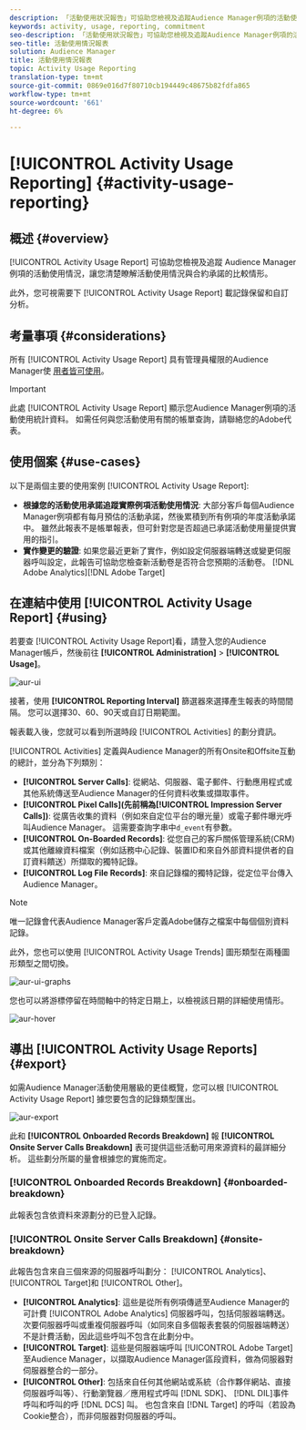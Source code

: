 ```yaml
---
description: 「活動使用狀況報告」可協助您檢視及追蹤Audience Manager例項的活動使用狀況，以便您比較實際使用狀況與合約承諾。
keywords: activity, usage, reporting, commitment
seo-description: 「活動使用狀況報告」可協助您檢視及追蹤Audience Manager例項的活動使用狀況，以便您比較實際使用狀況與合約承諾。
seo-title: 活動使用情況報表
solution: Audience Manager
title: 活動使用情況報表
topic: Activity Usage Reporting
translation-type: tm+mt
source-git-commit: 0869e016d7f80710cb194449c48675b82fdfa865
workflow-type: tm+mt
source-wordcount: '661'
ht-degree: 6%

---
```



# [!UICONTROL Activity Usage Reporting] {#activity-usage-reporting}

## 概述 {#overview}

[!UICONTROL Activity Usage Report] 可協助您檢視及追蹤 Audience Manager 例項的活動使用情況，讓您清楚瞭解活動使用情況與合約承諾的比較情形。

此外，您可視需要下 [!UICONTROL Activity Usage Report] 載記錄保留和自訂分析。

## 考量事項 {#considerations}

所有 [!UICONTROL Activity Usage Report] 具有管理員權限的Audience Manager使 [用者皆可使用](edit-account-settings.md)。

>[!IMPORTANT]
>
>此處 [!UICONTROL Activity Usage Report] 顯示您Audience Manager例項的活動使用統計資料。 如需任何與您活動使用有關的帳單查詢，請聯絡您的Adobe代表。

## 使用個案 {#use-cases}

以下是兩個主要的使用案例 [!UICONTROL Activity Usage Report]:

* **根據您的活動使用承諾追蹤實際例項活動使用情況**: 大部分客戶每個Audience Manager例項都有每月預估的活動承諾，然後累積到所有例項的年度活動承諾中。 雖然此報表不是帳單報表，但可針對您是否超過已承諾活動使用量提供實用的指引。
* **實作變更的驗證**: 如果您最近更新了實作，例如設定伺服器端轉送或變更伺服器呼叫設定，此報告可協助您檢查新活動卷是否符合您預期的活動卷。 [!DNL Adobe Analytics][!DNL Adobe Target]

## 在連結中使用 [!UICONTROL Activity Usage Report] {#using}

若要查 [!UICONTROL Activity Usage Report]看，請登入您的Audience Manager帳戶，然後前往 **[!UICONTROL Administration]** > **[!UICONTROL Usage]**。

![aur-ui](assets/aur-ui.png)

接著，使用 **[!UICONTROL Reporting Interval]** 篩選器來選擇產生報表的時間間隔。 您可以選擇30、60、90天或自訂日期範圍。

報表載入後，您就可以看到所選時段 [!UICONTROL Activities] 的劃分資訊。

[!UICONTROL Activities] 定義與Audience Manager的所有Onsite和Offsite互動的總計，並分為下列類別：

* **[!UICONTROL Server Calls]**: 從網站、伺服器、電子郵件、行動應用程式或其他系統傳送至Audience Manager的任何資料收集或擷取事件。
* **[!UICONTROL Pixel Calls](先前稱為[!UICONTROL Impression Server Calls])**: 從廣告收集的資料（例如來自定位平台的曝光量）或電子郵件曝光呼叫Audience Manager。 這需要查詢字串中`d_event`有參數。
* **[!UICONTROL On-Boarded Records]**: 從您自己的客戶關係管理系統(CRM)或其他離線資料檔案（例如話務中心記錄、裝置ID和來自外部資料提供者的自訂資料饋送）所擷取的獨特記錄。
* **[!UICONTROL Log File Records]**: 來自記錄檔的獨特記錄，從定位平台傳入Audience Manager。

>[!NOTE]
>
>唯一記錄會代表Audience Manager客戶定義Adobe儲存之檔案中每個個別資料記錄。

此外，您也可以使用 [!UICONTROL Activity Usage Trends] 圖形類型在兩種圖形類型之間切換。

![aur-ui-graphs](assets/aur-ui-graphs.png)

您也可以將游標停留在時間軸中的特定日期上，以檢視該日期的詳細使用情形。

![aur-hover](assets/aur-hover.png)

## 導出 [!UICONTROL Activity Usage Reports] {#export}

如需Audience Manager活動使用層級的更佳概覽，您可以根 [!UICONTROL Activity Usage Report] 據您要包含的記錄類型匯出。

![aur-export](assets/aur-export.png)

此和 **[!UICONTROL Onboarded Records Breakdown]** 報 **[!UICONTROL Onsite Server Calls Breakdown]** 表可提供這些活動可用來源資料的最詳細分析。 這些劃分所屬的量會根據您的實施而定。

### [!UICONTROL Onboarded Records Breakdown] {#onboarded-breakdown}

此報表包含依資料來源劃分的已登入記錄。

### [!UICONTROL Onsite Server Calls Breakdown] {#onsite-breakdown}

此報告包含來自三個來源的伺服器呼叫劃分： [!UICONTROL Analytics]、 [!UICONTROL Target]和 [!UICONTROL Other]。

* **[!UICONTROL Analytics]**: 這些是從所有例項傳遞至Audience Manager的可計費 [!UICONTROL Adobe Analytics] 伺服器呼叫，包括伺服器端轉送。 次要伺服器呼叫或重複伺服器呼叫（如同來自多個報表套裝的伺服器端轉送）不是計費活動，因此這些呼叫不包含在此劃分中。
* **[!UICONTROL Target]**: 這些是伺服器端呼叫 [!UICONTROL Adobe Target] 至Audience Manager，以擷取Audience Manager區段資料，做為伺服器對伺服器整合的一部分。
* **[!UICONTROL Other]**: 包括來自任何其他網站或系統（合作夥伴網站、直接伺服器呼叫等）、行動瀏覽器／應用程式呼叫 [!DNL SDK]、 [!DNL DIL]事件呼叫和呼叫的呼 [!DNL DCS] 叫。 也包含來自 [!DNL Target] 的呼叫（若設為Cookie整合），而非伺服器對伺服器的呼叫。
